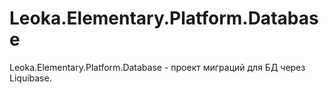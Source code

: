 # Leoka.Elementary.Platform.Database
Leoka.Elementary.Platform.Database - проект миграций для БД через Liquibase.
